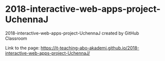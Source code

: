 # 2018-interactive-web-apps-project-UchennaJ
2018-interactive-web-apps-project-UchennaJ created by GitHub Classroom

Link to the page:
https://it-teaching-abo-akademi.github.io/2018-interactive-web-apps-project-UchennaJ/

